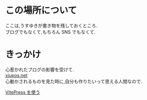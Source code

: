 # この場所について

ここは,うすゆきが書き物を残しておくところ.  
ブログでもなくて,もちろん SNS でもなくて.

# きっかけ

心惹かれたブログの影響を受けて.  
[xiupos.net](https://xiupos.net/)  
心動かされるものを見た時に,自分も作りたいって思える人間なので.

<a href="/first">VitePress を使う</a>
